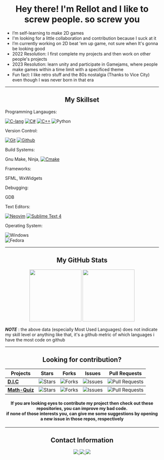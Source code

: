 <h1 align="center">Hey there! I'm Rellot and I like to screw people. so screw you</h1>

- I’m self-learning to make 2D games
- I'm looking for a little collaboration and contribution because I suck at it
- I’m currently working on 2D beat 'em up game, not sure when It's gonna be looking good
- 2022 Resolution: I first complete my projects and then work on other people's projects
- 2023 Resolution: learn unity and participate in Gamejams, where people make games within a time limit with a specificed theme
- Fun fact: I like retro stuff and the 80s nostalgia (Thanks to Vice City) even though I was never born in that era

---

<div align="left">
<h2 align="center">My Skillset</h2>

Programming Langauges:

[![C-lang](https://img.shields.io/badge/C-00599C?style=for-the-badge&logo=c&color=black&logoColor=deeppink)](https://en.wikipedia.org/wiki/C_(programming_language))
[![C#](https://img.shields.io/badge/C%23-239120?style=for-the-badge&logo=c-sharp&color=black&logoColor=deeppink)](https://https://en.wikipedia.org/wiki/C_Sharp_(programming_language))
[![C++](https://img.shields.io/badge/C%2B%2B-00599C?style=for-the-badge&logo=c%2B%2B&color=black&logoColor=deeppink)](https://en.wikipedia.org/wiki/C%2B%2B)
![Python](https://img.shields.io/badge/python-3670A0?style=for-the-badge&logo=python&color=black&logoColor=deeppink)

Version Control:

[![Git](https://img.shields.io/badge/Git-F05032?style=for-the-badge&logo=git&color=black&logoColor=deeppink)](https://git-scm.com/)
[![Github](https://img.shields.io/badge/GitHub-100000?style=for-the-badge&logo=github&color=black&logoColor=deeppink)](https://github.com)

Build Systems:

Gnu Make, Ninja,
[![Cmake](https://img.shields.io/badge/CMake-064F8C?style=for-the-badge&logo=cmake&color=black&logoColor=deeppink)](cmake.org)

Frameworks:

SFML, WxWidgets

Debugging:

GDB

Text Editors:

[![Neovim](https://img.shields.io/badge/NeoVim-%2357A143.svg?&style=for-the-badge&logo=neovim&color=black&logoColor=deeppink)](https://neovim.io/)
[![Sublime Text 4](https://img.shields.io/badge/sublime_text-%23575757.svg?&style=for-the-badge&logo=sublime-text&color=black&logoColor=deeppink)](https://www.sublimetext.com/)

Operating System:

![Windows](https://img.shields.io/badge/Windows-0078D6?style=for-the-badge&logo=windowsxp&color=black&logoColor=deeppink)	
![Fedora](https://img.shields.io/badge/Fedora-294172?style=for-the-badge&logo=fedora&color=black&logoColor=deeppink)



---
  
<div align="center">
<h2>My GitHub Stats</h2>
<img height="170em" src="https://github-readme-stats.vercel.app/api?username=Rellotscrewdriver&count_private=true&theme=synthwave&show_icons=true&custom_title=Rellot's Github Stats" />
<img height="170em" src="https://github-readme-stats.vercel.app/api/top-langs/?username=Rellotscrewdriver&layout=compact&theme=synthwave" />
  <p align="left"><b><i>NOTE</i></b> : the above data (especially Most Used Languages) does not indicate my skill level or anything like that, it's a github metric of which languages i have the most code on github</p>
</div>

---
  
<div class="Look for contribution" align="center">
  <h2>Looking for contribution?</h2>
  
<table style="width:100%">
<thead>
      <tr>
        <th><b>Projects</b></th>
        <th><b>Stars</b></th>
        <th><b>Forks</b></th>
        <th><b>Issues</b></th>
        <th><b>Pull Requests</b></th>
      </tr>
</thead>
  
<tbody>
      <tr>
	      <td><a href="https://github.com/Rellotscrewdriver/Digital-Measurement-Calculator"><b>D.I.C</b></a></td>
        <td><img alt="Stars" src="https://img.shields.io/github/stars/Rellotscrewdriver/Digital-Measurement-Calculator?style=flat-square&labelColor=black"/></td>
        <td><img alt="Forks" src="https://img.shields.io/github/forks/Rellotscrewdriver/Digital-Measurement-Calculator?style=flat-square&labelColor=black"/></td>
        <td><img alt="Issues" src="https://img.shields.io/github/issues/Rellotscrewdriver/Digital-Measurement-Calculator?style=flat-square&labelColor=black"/></td>
        <td><img alt="Pull Requests" src="https://img.shields.io/github/issues-pr/Rellotscrewdriver/Digital-Measurement-Calculator?style=flat-square&labelColor=black"/></td>
      </tr>
</tbody>
  
<tbody>  
      <tr>   
        <td><a href="https://github.com/Rellotscrewdriver/Math-Loop-Quiz-Program"><b>Math-Quiz</b></a></td>
          <td><img alt="Stars" src="https://img.shields.io/github/stars/Rellotscrewdriver/Math-Loop-Quiz-Program?style=flat-square&labelColor=black"/></td>
          <td><img alt="Forks" src="https://img.shields.io/github/forks/Rellotscrewdriver/Math-Loop-Quiz-Program?style=flat-square&labelColor=black"/></td>
          <td><img alt="Issues" src="https://img.shields.io/github/issues/Rellotscrewdriver/Math-Loop-Quiz-Program?style=flat-square&labelColor=black"/></td>
          <td><img alt="Pull Requests" src="https://img.shields.io/github/issues-pr/Rellotscrewdriver/Math-Loop-Quiz-Program?style=flat-square&labelColor=black" /></td>
      </tr>
</tbody>
<!--
<tbody>
      <tr>   
        <td><a href="https://github.com/Rellotscrewdriver/Step-Operation"><b>S. Step Operation(early stage)</b></a></td>
          <td><img alt="Stars" src="https://img.shields.io/github/stars/Rellotscrewdriver/Step-Operation?style=flat-square&labelColor=343b41"/></td>
          <td><img alt="Forks" src="https://img.shields.io/github/forks/Rellotscrewdriver/Step-Operation?style=flat-square&labelColor=343b41"/></td>
          <td><img alt="Issues" src="https://img.shields.io/github/issues/Rellotscrewdriver/Step-Operation?style=flat-square"/></td>
          <td><img alt="Pull Requests" src="https://img.shields.io/github/issues-pr/Rellotscrewdriver/Step-Operation?style=flat-square" /></td>
      </tr>
</tbody>
	
<tbody>
      <tr>   
        <td><a href="https://github.com/Rellotscrewdriver/MCQ-Generator"><b>MCQ Praser(early stage)</b></a></td>
          <td><img alt="Stars" src="https://img.shields.io/github/stars/Rellotscrewdriver/MCQ-Generator?style=flat-square&labelColor=343b41"/></td>
          <td><img alt="Forks" src="https://img.shields.io/github/forks/Rellotscrewdriver/MCQ-Generator?style=flat-square&labelColor=343b41"/></td>
          <td><img alt="Issues" src="https://img.shields.io/github/issues/Rellotscrewdriver/MCQ-Generator?style=flat-square"/></td>
          <td><img alt="Pull Requests" src="https://img.shields.io/github/issues-pr/Rellotscrewdriver/MCQ-Generator?style=flat-square" /></td>
      </tr>
</tbody>
-->
</table>
  
<h4>If you are looking eyes to contribute my project then check out these repositories, you can improve my bad code. <br /> if none of those interests you, can give me some suggestions by opening a new issue in those repos, respectively </h4>
</div>
  
---
  
<div align = "center">
  <h2>Contact Information</h2>
  
  <a href= "https://discord.com/users/481829350749110293">
    <img src= "https://img.shields.io/badge/Discord-7289DA?style=for-the-badge&logo=discord&color=black&logoColor=deeppink"/>
  </a>
  
  <a href="https://rellotscrewdriver.itch.io">                                           
    <img src="https://img.shields.io/badge/Itch.io-FA5C5C?style=for-the-badge&logo=itchdotio&color=black&logoColor=deeppink" />
  </a>
  
  <a href= "https://stackoverflow.com/users/13572188/rellots-screwdriver">
    <img src= "https://img.shields.io/badge/Stack_Overflow-FE7A16?style=for-the-badge&logo=stack-overflow&color=black&logoColor=deeppink"/>
  </a>
</div>

